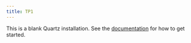 ```yaml
---
title: TP1
---
```

	
This is a blank Quartz installation.
See the [documentation](https://quartz.jzhao.xyz) for how to get started.
